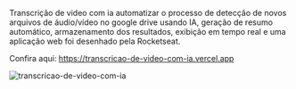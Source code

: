 Transcrição de video com ia automatizar o processo de detecção de novos arquivos de áudio/vídeo no google drive usando IA, geração de resumo automático, armazenamento dos resultados, exibição em tempo real e uma aplicação web foi desenhado pela Rocketseat.


Confira aqui: https://transcricao-de-video-com-ia.vercel.app

![transcricao-de-video-com-ia](https://github.com/user-attachments/assets/58451679-c344-4ce8-9ce5-b2fd767b308f)
